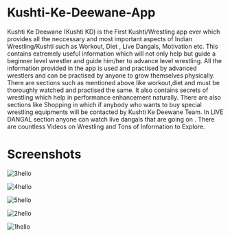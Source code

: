 # Kushti-Ke-Deewane-App
Kushti Ke Deewane (Kushti KD) is the First Kushti/Wrestling app ever which provides all the neccessary and most important aspects of Indian Wrestling/Kushti such as Workout, Diet , Live Dangals, Motivation etc.
This contains extremely useful information which will not only help but guide a beginner level wrestler and guide him/her to advance level wrestling. All the information provided in the app is used and practised by advanced wrestlers and can be practised by anyone to grow themselves physically.
There are sections such as mentioned above like workout,diet and must be thoroughly watched and practised the same. It also contains secrets of wrestling which help in performance enhancement naturally.
There are also sections like Shopping in which if anybody who wants to buy special wrestling equipments will be contacted by Kushti Ke Deewane Team. In LIVE DANGAL section anyone can watch live dangals that are going on . There are countless Videos on Wrestling and Tons of Information to Explore.

# Screenshots
 
 ![3hello](https://user-images.githubusercontent.com/45965818/79638824-3fe85880-81a5-11ea-8765-a34315463a0a.gif)
 
 ![4hello](https://user-images.githubusercontent.com/45965818/79638829-44ad0c80-81a5-11ea-97e3-f7e71a3d4358.gif)
 
 ![5hello](https://user-images.githubusercontent.com/45965818/79638831-48d92a00-81a5-11ea-9247-46ed710c860d.gif)
 
 ![2hello](https://user-images.githubusercontent.com/45965818/79638833-4c6cb100-81a5-11ea-99a8-0a8907bdf4c1.gif)
 
 ![1hello](https://user-images.githubusercontent.com/45965818/79638703-95703580-81a4-11ea-919c-bd85709c37f4.gif)
